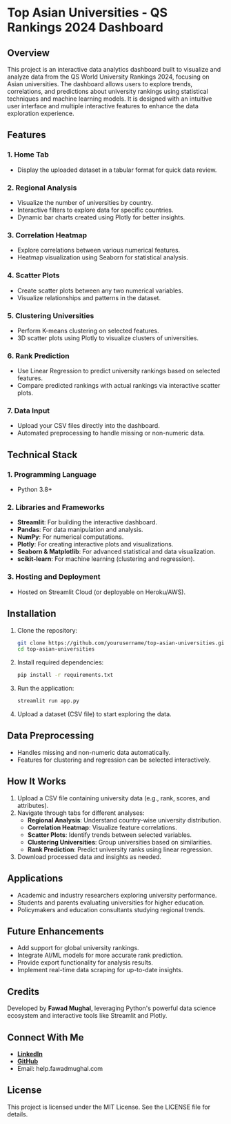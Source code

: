 
# Top Asian Universities - QS Rankings 2024 Dashboard

## Overview

This project is an interactive data analytics dashboard built to visualize and analyze data from the QS World University Rankings 2024, focusing on Asian universities. The dashboard allows users to explore trends, correlations, and predictions about university rankings using statistical techniques and machine learning models. It is designed with an intuitive user interface and multiple interactive features to enhance the data exploration experience.

## Features

### 1. Home Tab
- Display the uploaded dataset in a tabular format for quick data review.

### 2. Regional Analysis
- Visualize the number of universities by country.
- Interactive filters to explore data for specific countries.
- Dynamic bar charts created using Plotly for better insights.

### 3. Correlation Heatmap
- Explore correlations between various numerical features.
- Heatmap visualization using Seaborn for statistical analysis.

### 4. Scatter Plots
- Create scatter plots between any two numerical variables.
- Visualize relationships and patterns in the dataset.

### 5. Clustering Universities
- Perform K-means clustering on selected features.
- 3D scatter plots using Plotly to visualize clusters of universities.

### 6. Rank Prediction
- Use Linear Regression to predict university rankings based on selected features.
- Compare predicted rankings with actual rankings via interactive scatter plots.

### 7. Data Input
- Upload your CSV files directly into the dashboard.
- Automated preprocessing to handle missing or non-numeric data.

## Technical Stack

### 1. Programming Language
- Python 3.8+

### 2. Libraries and Frameworks
- **Streamlit**: For building the interactive dashboard.
- **Pandas**: For data manipulation and analysis.
- **NumPy**: For numerical computations.
- **Plotly**: For creating interactive plots and visualizations.
- **Seaborn & Matplotlib**: For advanced statistical and data visualization.
- **scikit-learn**: For machine learning (clustering and regression).

### 3. Hosting and Deployment
- Hosted on Streamlit Cloud (or deployable on Heroku/AWS).

## Installation

1. Clone the repository:
   ```bash
   git clone https://github.com/yourusername/top-asian-universities.git
   cd top-asian-universities
   ```

2. Install required dependencies:
   ```bash
   pip install -r requirements.txt
   ```

3. Run the application:
   ```bash
   streamlit run app.py
   ```

4. Upload a dataset (CSV file) to start exploring the data.

## Data Preprocessing
- Handles missing and non-numeric data automatically.
- Features for clustering and regression can be selected interactively.

## How It Works

1. Upload a CSV file containing university data (e.g., rank, scores, and attributes).
2. Navigate through tabs for different analyses:
   - **Regional Analysis**: Understand country-wise university distribution.
   - **Correlation Heatmap**: Visualize feature correlations.
   - **Scatter Plots**: Identify trends between selected variables.
   - **Clustering Universities**: Group universities based on similarities.
   - **Rank Prediction**: Predict university ranks using linear regression.
3. Download processed data and insights as needed.

## Applications

- Academic and industry researchers exploring university performance.
- Students and parents evaluating universities for higher education.
- Policymakers and education consultants studying regional trends.

## Future Enhancements

- Add support for global university rankings.
- Integrate AI/ML models for more accurate rank prediction.
- Provide export functionality for analysis results.
- Implement real-time data scraping for up-to-date insights.

## Credits

Developed by **Fawad Mughal**, leveraging Python's powerful data science ecosystem and interactive tools like Streamlit and Plotly.

## Connect With Me

- **[LinkedIn](https://www.linkedin.com/in/fawad-mughal/)**  
- **[GitHub](https://github.com/fawadmughal-ds/)**  
- Email: help.fawadmughal.com

## License

This project is licensed under the MIT License. See the LICENSE file for details.
